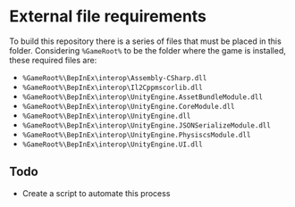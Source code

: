 # External file requirements

To build this repository there is a series of files that must be placed in this folder. Considering `%GameRoot%` to be the folder where the game is installed, these required files are:
- `%GameRoot%\BepInEx\interop\Assembly-CSharp.dll`
- `%GameRoot%\BepInEx\interop\Il2Cppmscorlib.dll`
- `%GameRoot%\BepInEx\interop\UnityEngine.AssetBundleModule.dll`
- `%GameRoot%\BepInEx\interop\UnityEngine.CoreModule.dll`
- `%GameRoot%\BepInEx\interop\UnityEngine.dll`
- `%GameRoot%\BepInEx\interop\UnityEngine.JSONSerializeModule.dll`
- `%GameRoot%\BepInEx\interop\UnityEngine.PhysiscsModule.dll`
- `%GameRoot%\BepInEx\interop\UnityEngine.UI.dll`

## Todo
- Create a script to automate this process
